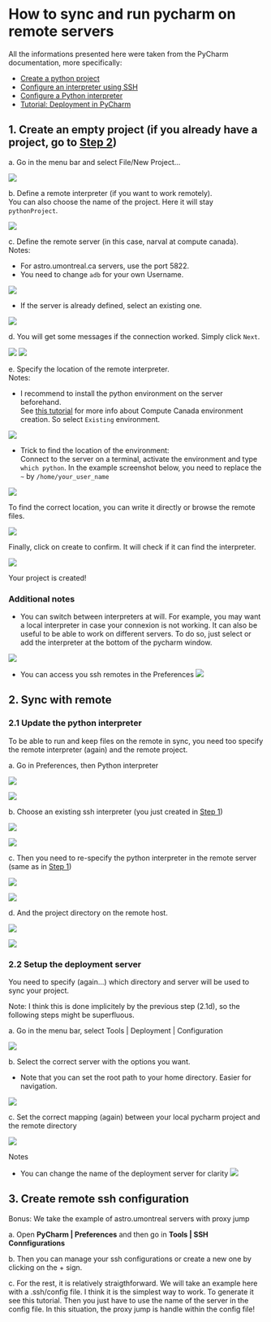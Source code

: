 # How to sync and run pycharm on remote servers

All the informations presented here were taken from the PyCharm documentation, more specifically:
- [Create a python project](https://www.jetbrains.com/help/pycharm/creating-empty-project.html#78cd71c7)
- [Configure an interpreter using SSH](https://www.jetbrains.com/help/pycharm/configuring-remote-interpreters-via-ssh.html)
- [Configure a Python interpreter](https://www.jetbrains.com/help/pycharm/configuring-python-interpreter.html)
- [Tutorial: Deployment in PyCharm](https://www.jetbrains.com/help/pycharm/tutorial-deployment-in-product.html#mapping-tab) 

## 1. Create an empty project (if you already have a project, go to [Step 2](#2-sync-with-remote))
a. Go in the menu bar and select File/New Project...

![](images/pycharm_remote_and_package_development/step01.png)


b. Define a remote interpreter (if you want to work remotely).  
You can also choose the name of the project. Here it will stay `pythonProject`.

![](images/pycharm_remote_and_package_development/step02.png)

c. Define the remote server (in this case, narval at compute canada).  
Notes:
 * For astro.umontreal.ca servers, use the port 5822.
 * You need to change `adb` for your own Username.

![](images/pycharm_remote_and_package_development/step03.png)

 * If the server is already defined, select an existing one.

![](images/pycharm_remote_and_package_development/step03b.png)

d. You will get some messages if the connection worked. Simply click `Next`.

![](images/pycharm_remote_and_package_development/step04.png)
![](images/pycharm_remote_and_package_development/step05.png)

e. Specify the location of the remote interpreter.  
Notes:
 * I recommend to install the python environment on the server beforehand.  
 See [this tutorial](https://docs.alliancecan.ca/wiki/Python/fr#Cr.C3.A9er_et_utiliser_un_environnement_virtuel) for more info about Compute Canada environment creation.  So select `Existing` environment.
 
![](images/pycharm_remote_and_package_development/step08.png)
 
 * Trick to find the location of the environment:  
 Connect to the server on a terminal, activate the environment and type `which python`. In the example screenshot below,  you need to replace the `~` by `/home/your_user_name`
 
![](images/pycharm_remote_and_package_development/step07.png)
 
 To find the correct location, you can write it directly or browse the remote files.
 
![](images/pycharm_remote_and_package_development/step09.png)

Finally, click on create to confirm. It will check if it can find the interpreter.

![](images/pycharm_remote_and_package_development/step10.png)

Your project is created!

### Additional notes
- You can switch between interpreters at will. For example, you may want a local interpreter in case your connexion is not working. It can also be useful to be able to work on different servers. To do so, just select or add the interpreter at the bottom of the pycharm window.

![](images/pycharm_remote_and_package_development/step11.png)

- You can access you ssh remotes in the Preferences
![](images/pycharm_remote_and_package_development/see_remotes.png)

## 2. Sync with remote

### 2.1 Update the python interpreter
To be able to run and keep files on the remote in sync, you need too specify the remote interpreter (again) and the remote project.

a. Go in Preferences, then Python interpreter

![](images/pycharm_remote_and_package_development/step12.png)

![](images/pycharm_remote_and_package_development/step13.png)

b. Choose an existing ssh interpreter (you just created in [Step 1](#1-create-an-empty-project))

![](images/pycharm_remote_and_package_development/step14.png)

![](images/pycharm_remote_and_package_development/step15.png)

c. Then you need to re-specify the python interpreter in the remote server (same as in [Step 1](#1-create-an-empty-project))

![](images/pycharm_remote_and_package_development/step17.png)

![](images/pycharm_remote_and_package_development/step18.png)

d. And the project directory on the remote host.

![](images/pycharm_remote_and_package_development/step19.png)

![](images/pycharm_remote_and_package_development/step20.png)

### 2.2 Setup the deployment server
You need to specify (again...) which directory and server will be used to sync your project.

Note: I think this is done implicitely by the previous step (2.1d), so the following steps might be superfluous.

a. Go in the menu bar, select Tools | Deployment | Configuration

![](images/pycharm_remote_and_package_development/step22.png)

b. Select the correct server with the options you want.
 * Note that you can set the root path to your home directory. Easier for navigation.

![](images/pycharm_remote_and_package_development/step23.png)

c. Set the correct mapping (again) between your local pycharm project and the remote directory

![](images/pycharm_remote_and_package_development/step24.png)

Notes
 * You can change the name of the deployment server for clarity
![](images/pycharm_remote_and_package_development/rename.png)

## 3. Create remote ssh configuration
Bonus: We take the example of astro.umontreal servers with proxy jump

a. Open **PyCharm | Preferences** and then go in **Tools | SSH Connfigurations**

b. Then you can manage your ssh configurations or create a new one by clicking on the + sign.

c. For the rest, it is relatively straigthforward. We will take an example here with a .ssh/config file. I think it is the simplest way to work. To generate it see this tutorial. Then you just have to use the name of the server in the config file. In this situation, the proxy jump is handle within the config file!


